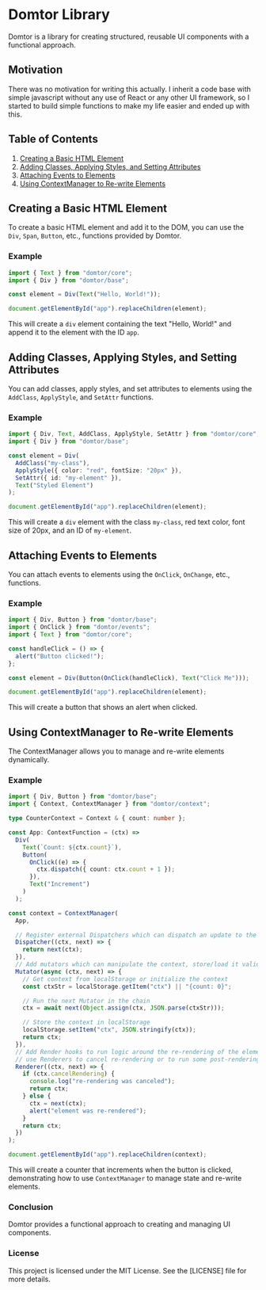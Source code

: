 # Domtor Library

Domtor is a library for creating structured, reusable UI components with a functional approach.

## Motivation

There was no motivation for writing this actually. I inherit a code base with simple javascript without any use of React or any other UI framework, so I started to build simple functions to make my life easier and ended up with this.

## Table of Contents

1. [Creating a Basic HTML Element](#creating-a-basic-html-element)
2. [Adding Classes, Applying Styles, and Setting Attributes](#adding-classes-applying-styles-and-setting-attributes)
3. [Attaching Events to Elements](#attaching-events-to-elements)
4. [Using ContextManager to Re-write Elements](#using-contextmanager-to-re-write-elements)

## Creating a Basic HTML Element

To create a basic HTML element and add it to the DOM, you can use the `Div`, `Span`, `Button`, etc., functions provided by Domtor.

### Example

```typescript
import { Text } from "domtor/core";
import { Div } from "domtor/base";

const element = Div(Text("Hello, World!"));

document.getElementById("app").replaceChildren(element);
```

This will create a `div` element containing the text "Hello, World!" and append it to the element with the ID `app`.

## Adding Classes, Applying Styles, and Setting Attributes

You can add classes, apply styles, and set attributes to elements using the `AddClass`, `ApplyStyle`, and `SetAttr` functions.

### Example

```typescript
import { Div, Text, AddClass, ApplyStyle, SetAttr } from "domtor/core";
import { Div } from "domtor/base";

const element = Div(
  AddClass("my-class"),
  ApplyStyle({ color: "red", fontSize: "20px" }),
  SetAttr({ id: "my-element" }),
  Text("Styled Element")
);

document.getElementById("app").replaceChildren(element);
```

This will create a `div` element with the class `my-class`, red text color, font size of 20px, and an ID of `my-element`.

## Attaching Events to Elements

You can attach events to elements using the `OnClick`, `OnChange`, etc., functions.

### Example

```typescript
import { Div, Button } from "domtor/base";
import { OnClick } from "domtor/events";
import { Text } from "domtor/core";

const handleClick = () => {
  alert("Button clicked!");
};

const element = Div(Button(OnClick(handleClick), Text("Click Me")));

document.getElementById("app").replaceChildren(element);
```

This will create a button that shows an alert when clicked.

## Using ContextManager to Re-write Elements

The ContextManager allows you to manage and re-write elements dynamically.

### Example

```typescript
import { Div, Button } from "domtor/base";
import { Context, ContextManager } from "domtor/context";

type CounterContext = Context & { count: number };

const App: ContextFunction = (ctx) =>
  Div(
    Text(`Count: ${ctx.count}`),
    Button(
      OnClick((e) => {
        ctx.dispatch({ count: ctx.count + 1 });
      }),
      Text("Increment")
    )
  );

const context = ContextManager(
  App,

  // Register external Dispatchers which can dispatch an update to the context and trigger a re-render of the component. see CommonDispatcher code for inspiration.
  Dispatcher((ctx, next) => {
    return next(ctx);
  }),
  // Add mutators which can manipulate the context, store/load it validate it etc.
  Mutator(async (ctx, next) => {
    // Get context from localStorage or initialize the context
    const ctxStr = localStorage.getItem("ctx") || "{count: 0}";

    // Run the next Mutator in the chain
    ctx = await next(Object.assign(ctx, JSON.parse(ctxStr)));

    // Store the context in localStorage
    localStorage.setItem("ctx", JSON.stringify(ctx));
    return ctx;
  }),
  // Add Render hooks to run logic around the re-rendering of the element, you can
  // use Renderers to cancel re-rendering or to run some post-rendering functions
  Renderer((ctx, next) => {
    if (ctx.cancelRendering) {
      console.log("re-rendering was canceled");
      return ctx;
    } else {
      ctx = next(ctx);
      alert("element was re-rendered");
    }
    return ctx;
  })
);

document.getElementById("app").replaceChildren(context);
```

This will create a counter that increments when the button is clicked, demonstrating how to use `ContextManager` to manage state and re-write elements.

### Conclusion

Domtor provides a functional approach to creating and managing UI components.

### License

This project is licensed under the MIT License. See the [LICENSE] file for more details.
